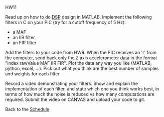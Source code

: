 HW11 

Read up on how to do [DSP](https://github.com/ndm736/ME433_2019/wiki/DSP) design in MATLAB. Implement the following filters in C on your PIC (try for a cutoff frequency of 5 Hz):  
* a MAF  
* an IIR filter  
* an FIR filter  

Add the filters to your code from HW9. When the PIC receives an 'r' from the computer, send back only the Z axis accelerometer data in the format "index rawValue MAF IIR FIR".  Plot the data any way you like (MATLAB, python, excel, ...). Pick out what you think are the best number of samples and weights for each filter.  

Record a video demonstrating your filters. Show and explain the implementation of each filter, and state which one you think works best, in terms of how much the noise is reduced vs how many computations are required. Submit the video on CANVAS and upload your code to git.  


Back to the [Schedule](https://github.com/ndm736/ME433_2019/wiki/Schedule)   